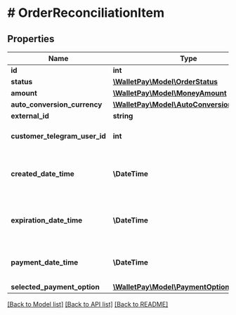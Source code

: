 # # OrderReconciliationItem

## Properties

Name | Type | Description | Notes
------------ | ------------- | ------------- | -------------
**id** | **int** | Order id |
**status** | [**\WalletPay\Model\OrderStatus**](OrderStatus.md) |  |
**amount** | [**\WalletPay\Model\MoneyAmount**](MoneyAmount.md) |  |
**auto_conversion_currency** | [**\WalletPay\Model\AutoConversionCurrency**](AutoConversionCurrency.md) |  | [optional]
**external_id** | **string** |  |
**customer_telegram_user_id** | **int** | The order customer telegram id | [optional]
**created_date_time** | **\DateTime** | ISO-8601 date time when order was created |
**expiration_date_time** | **\DateTime** | ISO-8601 date time when order timeout expires |
**payment_date_time** | **\DateTime** | ISO-8601 date time when order was paid | [optional]
**selected_payment_option** | [**\WalletPay\Model\PaymentOption**](PaymentOption.md) |  | [optional]

[[Back to Model list]](../../README.md#models) [[Back to API list]](../../README.md#endpoints) [[Back to README]](../../README.md)
